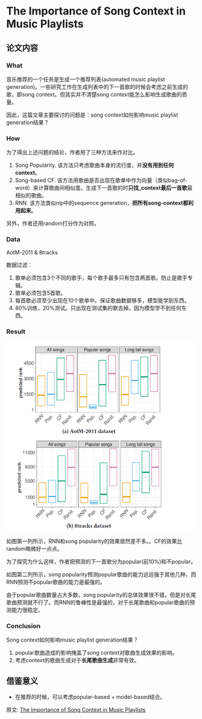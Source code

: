 # The Importance of Song Context in Music Playlists

## 论文内容

### What

音乐推荐的一个任务是生成一个推荐列表(automated music playlist generation)。一些研究工作在生成列表中的下一首歌的时候会考虑之前生成的歌，即song context。但其实并不清楚song context能怎么影响生成歌曲的质量。

因此，这篇文章主要探讨的问题是：song context如何影响music playlist generation结果？

### How

为了得出上述问题的结论，作者用了三种方法来作对比。

1. Song Popularity. 该方法只考虑歌曲本身的流行度，并**没有用到任何context**。
2. Song-based CF. 该方法用歌曲是否出现在歌单中作为向量（类似bag-of-word）来计算歌曲间相似度。生成下一首歌的时**只找_context最后一首歌**最相似的歌曲。
3. RNN. 该方法类似nlp中的sequence generation，**把所有song-context都利用起来**。

另外，作者还用random打分作为对照。

### Data

AotM-2011 & 8tracks

数据过滤：

1. 歌单必须包含3个不同的歌手，每个歌手最多只有包含两首歌。防止是歌手专辑。
2. 歌单必须包含5首歌。
3. 每首歌必须至少出现在10个歌单中。保证歌曲数据够多，模型能学到东西。
4. 80%训练，20%测试。只出现在测试集的歌去掉。因为模型学不到任何东西。

### Result

<img src="/figures/recommender/recsys2017_poster6.png" alt="" width="700px" height="500px">

如图第一列所示，RNN和song popularity的效果居然差不多。。CF的效果比random略微好一点点。

为了探究为什么这样，作者把预测的下一首歌分为popular(前10%)和不popular。

如图第二列所示，song popularity预测popular歌曲的能力远远强于其他几种，而RNN预测不popular歌曲的能力是最强的。

由于popular歌曲数量占大多数，song popularity的总体效果很不错，但是对长尾歌曲预测就不行了。而RNN的鲁棒性是最强的，对于长尾歌曲和popular歌曲的预测能力很稳定。

### Conclusion

Song context如何影响music playlist generation结果？

1. popular歌曲造成的影响掩盖了song context对歌曲生成效果的影响。
2. 考虑context的歌曲生成对于**长尾歌曲生成**非常有效。


## 借鉴意义

* 在推荐的时候，可以考虑popular-based + model-based结合。

原文: [The Importance of Song Context in Music Playlists](http://ceur-ws.org/Vol-1905/recsys2017_poster6.pdf)



